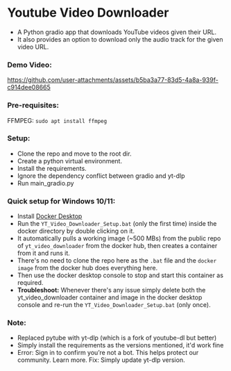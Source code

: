 # Youtube Video Downloader
- A Python gradio app that downloads YouTube videos given their URL.
- It also provides an option to download only the audio track for the given video URL.

### Demo Video:
https://github.com/user-attachments/assets/b5ba3a77-83d5-4a8a-939f-c914dee08665

### Pre-requisites:
FFMPEG:
`sudo apt install ffmpeg`

### Setup:
- Clone the repo and move to the root dir.
- Create a python virtual environment.
- Install the requirements.
- Ignore the dependency conflict between gradio and yt-dlp
- Run main_gradio.py

### Quick setup for Windows 10/11:
- Install [Docker Desktop](https://docs.docker.com/desktop/install/windows-install/)
- Run the `YT_Video_Downloader_Setup.bat` (only the first time) inside the docker directory by double clicking on it.
- It automatically pulls a working image (~500 MBs) from the public repo of `yt_video_downloader` from the docker hub, then creates a container from it and runs it.
- There's no need to clone the repo here as the `.bat` file and the `docker image` from the docker hub does everything here.
- Then use the docker desktop console to stop and start this container as required.
- **Troubleshoot:** Whenever there's any issue simply delete both the yt_video_downloader container and image in the docker desktop console and re-run the `YT_Video_Downloader_Setup.bat` (only once).

### Note:
- Replaced pytube with yt-dlp (which is a fork of youtube-dl but better)
- Simply install the requirements as the versions mentioned, it'd work fine
- Error: Sign in to confirm you’re not a bot. This helps protect our community. Learn more. Fix: Simply update yt-dlp version.

